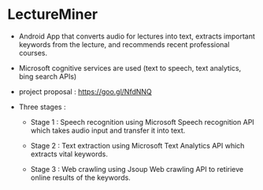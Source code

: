 # LectureMiner


- Android App that converts audio for lectures into text, extracts important keywords from the lecture, and recommends recent 
  professional courses.

- Microsoft cognitive services are used (text to speech, text analytics, bing search APIs)

- project proposal : https://goo.gl/NfdNNQ 

- Three stages :

  - Stage 1 : Speech recognition using Microsoft Speech recognition API which takes audio input and transfer it into text.

  - Stage 2 : Text extraction using Microsoft Text Analytics API which extracts vital keywords.
  
  - Stage 3 : Web crawling using Jsoup Web crawling API to retirieve online results of the keywords.
